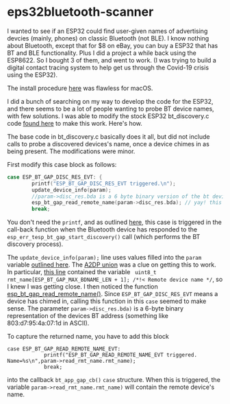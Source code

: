 # eps32bluetooth-scanner

I wanted to see if an ESP32 could find user-given names of advertising
devcies (mainly, phones) on classic Bluetooth (not BLE). I know nothing about Bluetooth, except
that for $8 on eBay, you can buy a ESP32 that has BT and BLE functionality.  Plus I did
a project a while back using the ESP8622. So I bought 3 of them, and went to work. (I was trying
to build a digital contact tracing system to help get us through the Covid-19 crisis using the ESP32).

The install procedure [here](https://docs.espressif.com/projects/esp-idf/en/latest/esp32/get-started/) was flawless for macOS.

I did a bunch of searching on my way to develop the code for the ESP32, and there seems to be a lot of
people wanting to probe BT device names, with few solutions. I was able to modify the stock ESP32 bt_discovery.c code [found here](https://github.com/espressif/esp-idf/blob/master/examples/bluetooth/bluedroid/classic_bt/bt_discovery/main/bt_discovery.c) to make this work. Here's how.

The base code in bt_discovery.c basically does it all, but did not include calls to probe a discovered devices's name, once a device chimes in as being present.  The modifications were minor. 

First modify this case block as follows:

```c
case ESP_BT_GAP_DISC_RES_EVT: {
        printf("ESP_BT_GAP_DISC_RES_EVT triggered.\n");
        update_device_info(param);
        //param->disc_res.bda is a 6 byte binary version of the bt device id
        esp_bt_gap_read_remote_name(param->disc_res.bda); // yay! this works!!
        break;
```

You don't need the `printf`, and as outlined [here](https://docs.espressif.com/projects/esp-idf/en/latest/esp32/api-reference/bluetooth/esp_gap_bt.html), this case is triggered in the call-back function when the Bluetooth device has responded to the `esp_err_tesp_bt_gap_start_discovery()` call (which performs the BT discovery process).

The `update_device_info(param);` line uses values filled into the `param` variable [outlined here](https://github.com/espressif/esp-idf/blob/a352097/components/bt/host/bluedroid/api/include/api/esp_gap_bt_api.h).  The [A2DP union](https://github.com/espressif/esp-idf/blob/a352097/components/bt/host/bluedroid/api/include/api/esp_gap_bt_api.h#L226) was a clue on getting this to work.  In particular, [this line](https://github.com/espressif/esp-idf/blob/a352097/components/bt/host/bluedroid/api/include/api/esp_gap_bt_api.h#L226) contained the variable ` uint8_t rmt_name[ESP_BT_GAP_MAX_BDNAME_LEN + 1]; /*!< Remote device name */`, so I knew I was getting close. I then noticed the function [esp_bt_gap_read_remote_name()](https://docs.espressif.com/projects/esp-idf/en/latest/esp32/api-reference/bluetooth/esp_gap_bt.html#_CPPv427esp_bt_gap_read_remote_name13esp_bd_addr_t). Since `ESP_BT_GAP_DISC_RES_EVT` means a device has chimed in, calling this function in this `case` seemed to make sense. The parameter `param->disc_res.bda)` is a 6-byte binary representation of the devices BT address (something like 803:d7:95:4a:07:1d in ASCII).


To capture the returned name, you have to add this block

```
case ESP_BT_GAP_READ_REMOTE_NAME_EVT:
            printf("ESP_BT_GAP_READ_REMOTE_NAME_EVT triggered. Name=%s\n",param->read_rmt_name.rmt_name);
            break;
```

into the callback ``bt_app_gap_cb()`` ``case`` structure. When this is triggered, the variable `param->read_rmt_name.rmt_name)` will contain the remote device's name.




